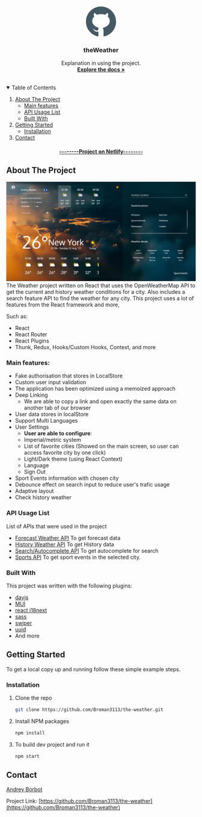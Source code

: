 <!-- PROJECT LOGO -->
<br />
<p align="center">
  <a href="https://github.com/Broman3113/the-weather">
    <img src="github.svg" alt="Logo" width="80" height="80">
  </a>

<h3 align="center">theWeather</h3>

  <p align="center">
    Explanation in using the project.
    <br />
    <a href="https://github.com/Broman3113/the-weather"><strong>Explore the docs »</strong></a>
    <br />
    <br />
  </p>



<!-- TABLE OF CONTENTS -->
<details open="open">
  <summary>Table of Contents</summary>
  <ol>
    <li>
      <a href="#about-the-project">About The Project</a>
      <ul>
        <li><a href="#main-features">Main features</a></li>
        <li><a href="#api_usage_list">API Usage List</a></li>
        <li><a href="#built-with">Built With</a></li>
      </ul>
    </li>
    <li>
      <a href="#getting-started">Getting Started</a>
      <ul>
        <li><a href="#installation">Installation</a></li>
      </ul>
    </li>
    <li><a href="#contact">Contact</a></li>
  </ol>
</details>



<!-- ABOUT THE PROJECT -->

<h4 align="center">
    <a href="https://weatheronreact.netlify.app" target="_blank"><strong>--------Project on Netlify--------</strong></a>
</h4>

## About The Project
<a href="https://weatheronreact.netlify.app"><img src="project-image.png" alt="weatherPage"></a>
The Weather project written on React that uses the OpenWeatherMap API to get the current and history weather conditions for a city. Also includes a search feature API to find the weather for any city.
This project uses a lot of features from the React framework and more,

Such as:

* React
* React Router
* React Plugins
* Thunk, Redux, Hooks/Custom Hooks, Context, and more 

### Main features:
* Fake authorisation that stores in LocalStore
* Custom user input validation
* The application has been optimized using a memoized approach
* Deep Linking
  * We are able to copy a link and open exactly the same data on another tab of our browser
* User data stores in localStore
* Support Multi Languages
* User Settings
  * **User are able to configure**:
  * Imperial/metric system
  * List of favorite cities (Showed on the main screen, so user can access favorite city by one click)
  * Light/Dark theme (using React Context)
  * Language
  * Sign Out
* Sport Events information with chosen city
* Debounce effect on search input to reduce user's trafic usage
* Adaptive layout 
* Check history weather

### API Usage List

List of APIs that were used in the project

* [Forecast Weather API](https://rapidapi.com/weatherapi/api/weatherapi-com/) To get forecast data
* [History Weather API](https://rapidapi.com/weatherapi/api/weatherapi-com/) To get History data
* [Search/Autocomplete API](https://rapidapi.com/weatherapi/api/weatherapi-com/) To get autocomplete for search
* [Sports API](https://rapidapi.com/weatherapi/api/weatherapi-com/) To get sport events in the selected city.

### Built With

This project was written with the following plugins:

* [dayjs](https://day.js.org/)
* [MUI](https://mui.com/)
* [react i18next](https://react.i18next.com/)
* [sass](https://sass-lang.com/)
* [swiper](https://swiperjs.com/react)
* [uuid](https://www.npmjs.com/package/uuid)
* And more

<!-- GETTING STARTED -->

## Getting Started

To get a local copy up and running follow these simple example steps.

### Installation

1. Clone the repo
   ```sh
   git clone https://github.com/Broman3113/the-weather.git
   ```
2. Install NPM packages
   ```sh
   npm install
   ```
3. To build dev project and run it
   ```sh
   npm start
   ```

## Contact

[Andrey Borbot](https://github.com/Broman3113)

Project Link: [https://github.com/Broman3113/the-weather](https://github.com/Broman3113/the-weather)
